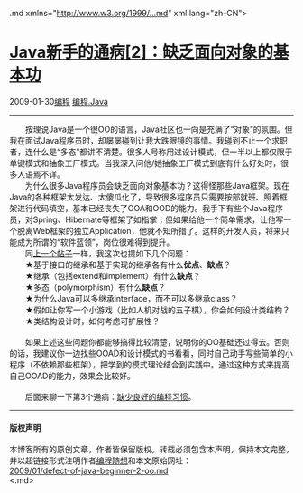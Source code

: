 <!DOCTYPE.md>
.md xmlns="http://www.w3.org/1999/...md" xml:lang="zh-CN">
<head>
<meta http-equiv="Content-Type" content="text.md; charset=utf-8" />
<meta name="generator" content="Python script by program.think@gmail.com" />
<meta name="provider" content="program-think.blogspot.com" />
<link type="text/css" rel="stylesheet" href="../../css/program-think.css" />
<title>Java新手的通病[2]：缺乏面向对象的基本功 - 编程随想的博客</title>
</head>
<body>
<div id="main" style="width:100%;">
<h1><a href="../../index.md" title="回到首页">Java新手的通病[2]：缺乏面向对象的基本功</a></h1>
<div class="post-info"><span class="date-header">2009-01-30</span><a href="../../tags/E7BC96E7A88B.md" class="tag">编程</a> <a href="../../tags/E7BC96E7A88B.Java.md" class="tag">编程.Java</a> </div>
<hr>
<div class="post">
　　按理说Java是一个很OO的语言，Java社区也一向是充满了“对象”的氛围。但我在面试Java程序员时，却屡屡碰到让我大跌眼镜的事情。我碰到不止一个求职者，连什么是“多态”都讲不清楚。很多人号称用过设计模式，但一半以上都仅限于单键模式和抽象工厂模式。当我深入问他/她抽象工厂模式到底有什么好处时，很多人语焉不详。<!--program-think--><br />　　为什么很多Java程序员会缺乏面向对象基本功？这得怪那些Java框架。现在Java的各种框架太发达、太傻瓜化了，导致很多程序员只需要按部就班、照着框架进行代码填空，基本已经丧失了OOA和OOD的能力。我手下有些个Java程序员，对Spring、Hibernate等框架了如指掌；但如果给他一个简单需求，让他写一个脱离Web框架的独立Application，他就不知所措了。这样的开发人员，将来只能成为所谓的“软件蓝领”，岗位很难得到提升。<br />　　同<a href="../../2009/01/defect-of-java-beginner-1-algorithm.md">上一个帖子</a>一样，我这次也提如下几个问题：<br />　　★基于接口的继承和基于实现的继承各有什么<b>优点</b>、<b>缺点</b>？<br />　　★继承（包括extend和implement）有什么<b>缺点</b>？<br />　　★多态（polymorphism）有什么<b>缺点</b>？<br />　　★为什么Java可以多继承interface，而不可以多继承class？<br />　　★假如让你写一个小游戏（比如人机对战的五子棋），你会如何设计类结构？<br />　　★类结构设计时，如何考虑可扩展性？<br /><br />　　如果上述这些问题你都能够搞得比较清楚，说明你的OO基础还过得去。否则的话，我建议你一边找些OOAD和设计模式的书看看，同时自己动手写些简单的小程序（不依赖那些框架），把学到的模式理论结合到实践中。通过这种方式来提高自己OOAD的能力，效果会比较好。<br /><br />　　后面来聊一下第3个通病：<a href="../../2009/02/defect-of-java-beginner-3-code-style.md">缺少良好的编程习惯</a>。<div class="blogger-post-footer">
</div>
<hr>
<div class="copyright">
<h4>版权声明</h4>
本博客所有的原创文章，作者皆保留版权。转载必须包含本声明，保持本文完整，并以超链接形式注明作者<a href="mailto:program.think@gmail.com">编程随想</a>和本文原始网址：<br>
<a href="2009/01/defect-of-java-beginner-2-oo.md">2009/01/defect-of-java-beginner-2-oo.md</a>
</div>
</div>
</body>
<.md>
